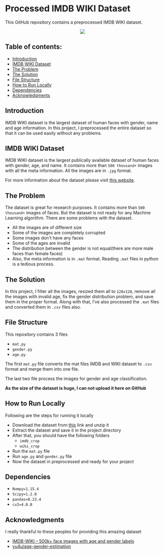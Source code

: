 # Processed IMDB WIKI Dataset

This GitHub repository contains a preprocessed IMDB WIKI dataset.

<p align="center">
  <img src="https://user-images.githubusercontent.com/34741145/51108233-75bac680-1817-11e9-8b79-6a1ee05d8aa4.png" />
</p>

## Table of contents:
- [Introduction](#introduction)
- [IMDB WIKI Dataset](#imdb-wiki-dataset)
- [The Problem](#the-problem)
- [The Solution](#the-solution)
- [File Structure](#file-structure)
- [How to Run Locally](#how-to-run-locally)
- [Dependencies](#dependencies)
- [Acknowledgments](#acknowledgments)

## Introduction
IMDB WIKI dataset is the largest dataset of human faces with gender, name and age information. In this project, I preprocessed the entire dataset so that it can be used easily without any problems.


## IMDB WIKI Dataset
IMDB WIKI dataset is the largest publically available dataset of human faces with gender, age, and name. It contains more than `500 thousand+` images with all the meta information. All the images are in `.jpg` format. 

For more information about the dataset please visit [this website](https://data.vision.ee.ethz.ch/cvl/rrothe/imdb-wiki/).

## The Problem
The dataset is great for research purposes. It contains more than `500 thousand+` images of faces. But the dataset is not ready for any Machine Learning algorithm. There are some problems with the dataset. 

  - All the images are of different size
  - Some of the images are completely corrupted
  - Some images don't have any faces
  - Some of the ages are invalid
  - The distribution between the gender is not equal(there are more male faces than female faces)
  - Also, the meta information is in `.mat` format. Reading `.mat` files in python is a tedious process.

## The Solution
In this project, I filter all the images, resized them all to `128x128`, remove all the images with invalid age, fix the gender distribution problem, and save them in the proper format. Along with that, I’ve also processed the `.mat` files and converted them in `.csv` files also.

## File Structure
This repository contains 3 files
 - `mat.py`
 - `gender.py`
 - `age.py`

The first `mat.py` file converts the mat files IMDB and WIKI dataset to `.csv` format and merge them into one file.  

The last two file process the images for gender and age classification.

**As the size of the dataset is huge, I can not upload it here on GitHub**


## How to Run Locally
Following are the steps for running it locally
  - Download the dataset from [this](https://data.vision.ee.ethz.ch/cvl/rrothe/imdb-wiki/) link and unzip it
  - Extract the dataset and save it in the project directory
  - After that, you should have the following folders
    - `imdb_crop`
    - `wiki_crop`
  - Run the `mat.py` file
  - Run `age.py` and `gender.py` file
  - Now the dataset in preprocessed and ready for your project

## Dependencies
  - `Numpy=1.15.4`
  - `Scipy=1.2.0`
  - `pandas=0.23.4`
  - `cv2=4.0.0`

## Acknowledgments
I really thankful to these peoples for providing this amazing dataset
  - [IMDB-WIKI – 500k+ face images with age and gender labels](https://data.vision.ee.ethz.ch/cvl/rrothe/imdb-wiki/)
  - [yu4u/age-gender-estimation](https://github.com/yu4u/age-gender-estimation)

